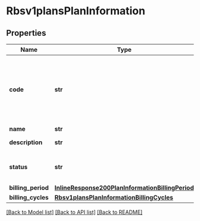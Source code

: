 # Rbsv1plansPlanInformation

## Properties
Name | Type | Description | Notes
------------ | ------------- | ------------- | -------------
**code** | **str** | Plan code is an optional field, If not provided system generates and assign one  | [optional] 
**name** | **str** | Plan name  | 
**description** | **str** | Plan description  | [optional] 
**status** | **str** | Plan Status:  - &#x60;DRAFT&#x60;  - &#x60;ACTIVE&#x60; (default)  | [optional] 
**billing_period** | [**InlineResponse200PlanInformationBillingPeriod**](InlineResponse200PlanInformationBillingPeriod.md) |  | 
**billing_cycles** | [**Rbsv1plansPlanInformationBillingCycles**](Rbsv1plansPlanInformationBillingCycles.md) |  | [optional] 

[[Back to Model list]](../README.md#documentation-for-models) [[Back to API list]](../README.md#documentation-for-api-endpoints) [[Back to README]](../README.md)


